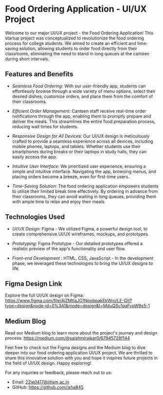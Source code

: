 # Food Ordering Application - UI/UX Project

Welcome to our major UI/UX project - the Food Ordering Application! This startup project was conceptualized to revolutionize the food ordering process for college students. We aimed to create an efficient and time-saving solution, allowing students to order food directly from their classrooms, eliminating the need to stand in long queues at the canteen during short intervals.

## Features and Benefits

- *Seamless Food Ordering:* With our user-friendly app, students can effortlessly browse through a wide variety of menu options, select their desired dishes, customize orders, and place them from the comfort of their classrooms.

- *Efficient Order Management:* Canteen staff receive real-time order notifications through the app, enabling them to promptly prepare and deliver the meals. This streamlines the entire food preparation process, reducing wait times for students.

- *Responsive Design for All Devices:* Our UI/UX design is meticulously crafted to provide a seamless experience across all devices, including mobile phones, laptops, and tablets. Whether students use their smartphones during breaks or their laptops in study halls, they can easily access the app.

- *Intuitive User Interface:* We prioritized user experience, ensuring a simple and intuitive interface. Navigating the app, browsing menus, and placing orders become a breeze, even for first-time users.

- *Time-Saving Solution:* The food ordering application empowers students to utilize their limited break time effectively. By ordering in advance from their classrooms, they can avoid waiting in long queues, providing them with ample time to relax and enjoy their meals.

## Technologies Used

- *UI/UX Design:* Figma - We utilized Figma, a powerful design tool, to create comprehensive UI/UX wireframes, mockups, and prototypes.

- *Prototyping:* Figma Prototype - Our detailed prototypes offered a realistic preview of the app's functionality and user flow.

- *Front-end Development :* HTML, CSS, JavaScript - In the development phase, we leveraged these technologies to bring the UI/UX designs to life.


## Figma Design Link

Explore the full UI/UX design on Figma: https://www.figma.com/file/AjZMtIaJO1NoobpakEkWro/LE-GIt?type=design&node-id=0%3A1&mode=design&t=MduQSu1qaFvpW9s5-1

## Medium Blog

Read our Medium blog to learn more about the project's journey and design process: https://medium.com/@saishmirajkar0/67945728f144

Feel free to check out the Figma designs and the Medium blog to dive deeper into our food ordering application UI/UX project. We are thrilled to share this innovative solution with you and hope it inspires future projects in the field of UI/UX design. Happy exploring!

For any inquiries or feedback, please reach out to us:

- Email: 22je0417@iitism.ac.in
- GitHub: https://github.com/isha845
